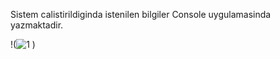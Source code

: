 Sistem calistirildiginda istenilen bilgiler Console uygulamasinda yazmaktadir.


!(![1](https://github.com/burakkabis/Task-1.2-Data-Types-and-Control-Structures/assets/134310460/0fcce580-8a6f-4bd5-b67f-7c587fe6a9a9)
)
